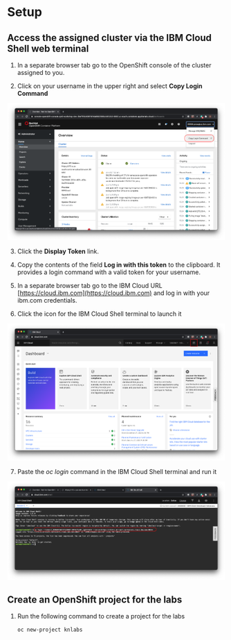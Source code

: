 # Setup

## Access the assigned cluster via the IBM Cloud Shell web terminal

1. In a separate browser tab go to the OpenShift console of the cluster assigned to you.

2. Click on your username in the upper right and select **Copy Login Command**

  ![Copy login command](images/copy-login-command.png)

3. Click the **Display Token** link.

4. Copy the contents of the field **Log in with this token** to the clipboard. It provides a login command with a valid token for your username.

5. In a separate browser tab go to the IBM Cloud URL [https://cloud.ibm.com](https://cloud.ibm.com) and log in with your ibm.com credentials.

6. Click the icon for the IBM Cloud Shell terminal to launch it

  ![IBM Cloud Shell](images/cloudshell.png)

7. Paste the *oc login* command in the IBM Cloud Shell terminal and run it

  ![Login command](images/login-command.png)

## Create an OpenShift project for the labs

1. Run the following command to create a project for the labs

   ```
   oc new-project knlabs
   ```
